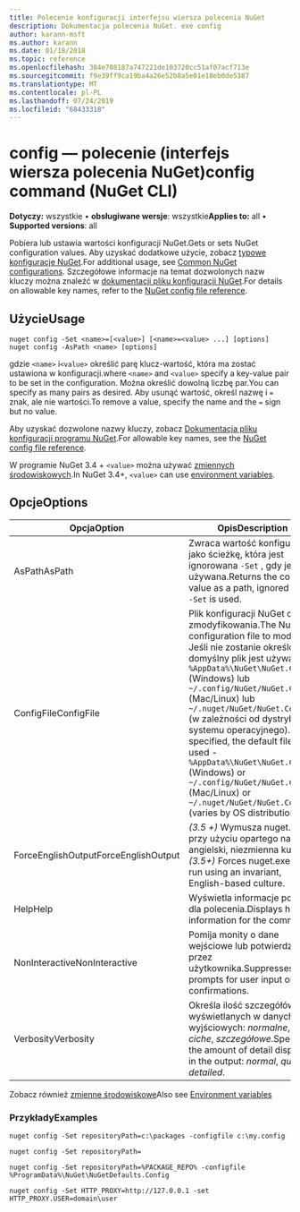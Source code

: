 ```yaml
---
title: Polecenie konfiguracji interfejsu wiersza polecenia NuGet
description: Dokumentacja polecenia NuGet. exe config
author: karann-msft
ms.author: karann
ms.date: 01/18/2018
ms.topic: reference
ms.openlocfilehash: 384e708187a747221de103720cc51af07acf713e
ms.sourcegitcommit: f9e39ff9ca19ba4a26e52b8a5e01e18eb0de5387
ms.translationtype: MT
ms.contentlocale: pl-PL
ms.lasthandoff: 07/24/2019
ms.locfileid: "68433318"
---
```

# <a name="config-command-nuget-cli"></a><span data-ttu-id="92781-103">config — polecenie (interfejs wiersza polecenia NuGet)</span><span class="sxs-lookup"><span data-stu-id="92781-103">config command (NuGet CLI)</span></span>

<span data-ttu-id="92781-104">**Dotyczy:** wszystkie &bullet; **obsługiwane wersje**: wszystkie</span><span class="sxs-lookup"><span data-stu-id="92781-104">**Applies to:** all &bullet; **Supported versions**: all</span></span>

<span data-ttu-id="92781-105">Pobiera lub ustawia wartości konfiguracji NuGet.</span><span class="sxs-lookup"><span data-stu-id="92781-105">Gets or sets NuGet configuration values.</span></span> <span data-ttu-id="92781-106">Aby uzyskać dodatkowe użycie, zobacz [typowe konfiguracje NuGet](../../consume-packages/configuring-nuget-behavior.md).</span><span class="sxs-lookup"><span data-stu-id="92781-106">For additional usage, see [Common NuGet configurations](../../consume-packages/configuring-nuget-behavior.md).</span></span> <span data-ttu-id="92781-107">Szczegółowe informacje na temat dozwolonych nazw kluczy można znaleźć w [dokumentacji pliku konfiguracji NuGet](../nuget-config-file.md).</span><span class="sxs-lookup"><span data-stu-id="92781-107">For details on allowable key names, refer to the [NuGet config file reference](../nuget-config-file.md).</span></span>

## <a name="usage"></a><span data-ttu-id="92781-108">Użycie</span><span class="sxs-lookup"><span data-stu-id="92781-108">Usage</span></span>

```cli
nuget config -Set <name>=[<value>] [<name>=<value> ...] [options]
nuget config -AsPath <name> [options]
```

<span data-ttu-id="92781-109">gdzie `<name>` i`<value>` określić parę klucz-wartość, która ma zostać ustawiona w konfiguracji.</span><span class="sxs-lookup"><span data-stu-id="92781-109">where `<name>` and `<value>` specify a key-value pair to be set in the configuration.</span></span> <span data-ttu-id="92781-110">Można określić dowolną liczbę par.</span><span class="sxs-lookup"><span data-stu-id="92781-110">You can specify as many pairs as desired.</span></span> <span data-ttu-id="92781-111">Aby usunąć wartość, określ nazwę i `=` znak, ale nie wartości.</span><span class="sxs-lookup"><span data-stu-id="92781-111">To remove a value, specify the name and the `=` sign but no value.</span></span>

<span data-ttu-id="92781-112">Aby uzyskać dozwolone nazwy kluczy, zobacz [Dokumentacja pliku konfiguracji programu NuGet](../nuget-config-file.md).</span><span class="sxs-lookup"><span data-stu-id="92781-112">For allowable key names, see the [NuGet config file reference](../nuget-config-file.md).</span></span>

<span data-ttu-id="92781-113">W programie NuGet 3.4 + `<value>` można używać [zmiennych środowiskowych](cli-ref-environment-variables.md).</span><span class="sxs-lookup"><span data-stu-id="92781-113">In NuGet 3.4+, `<value>` can use [environment variables](cli-ref-environment-variables.md).</span></span>

## <a name="options"></a><span data-ttu-id="92781-114">Opcje</span><span class="sxs-lookup"><span data-stu-id="92781-114">Options</span></span>

| <span data-ttu-id="92781-115">Opcja</span><span class="sxs-lookup"><span data-stu-id="92781-115">Option</span></span> | <span data-ttu-id="92781-116">Opis</span><span class="sxs-lookup"><span data-stu-id="92781-116">Description</span></span> |
| --- | --- |
| <span data-ttu-id="92781-117">AsPath</span><span class="sxs-lookup"><span data-stu-id="92781-117">AsPath</span></span> | <span data-ttu-id="92781-118">Zwraca wartość konfiguracji jako ścieżkę, która jest ignorowana `-Set` , gdy jest używana.</span><span class="sxs-lookup"><span data-stu-id="92781-118">Returns the config value as a path, ignored when `-Set` is used.</span></span> |
| <span data-ttu-id="92781-119">ConfigFile</span><span class="sxs-lookup"><span data-stu-id="92781-119">ConfigFile</span></span> | <span data-ttu-id="92781-120">Plik konfiguracji NuGet do zmodyfikowania.</span><span class="sxs-lookup"><span data-stu-id="92781-120">The NuGet configuration file to modify.</span></span> <span data-ttu-id="92781-121">Jeśli nie zostanie określony, domyślny plik jest używany —`%AppData%\NuGet\NuGet.Config` (Windows) lub `~/.config/NuGet/NuGet.Config` (Mac/Linux) lub `~/.nuget/NuGet/NuGet.Config` (w zależności od dystrybucji systemu operacyjnego).</span><span class="sxs-lookup"><span data-stu-id="92781-121">If not specified, the default file is used -`%AppData%\NuGet\NuGet.Config` (Windows) or `~/.config/NuGet/NuGet.Config`  (Mac/Linux) or `~/.nuget/NuGet/NuGet.Config` (varies by OS distribution).</span></span>|
| <span data-ttu-id="92781-122">ForceEnglishOutput</span><span class="sxs-lookup"><span data-stu-id="92781-122">ForceEnglishOutput</span></span> | <span data-ttu-id="92781-123">*(3.5 +)* Wymusza nuget.exe przy użyciu opartego na język angielski, niezmienna kultura.</span><span class="sxs-lookup"><span data-stu-id="92781-123">*(3.5+)* Forces nuget.exe to run using an invariant, English-based culture.</span></span> |
| <span data-ttu-id="92781-124">Help</span><span class="sxs-lookup"><span data-stu-id="92781-124">Help</span></span> | <span data-ttu-id="92781-125">Wyświetla informacje pomocy dla polecenia.</span><span class="sxs-lookup"><span data-stu-id="92781-125">Displays help information for the command.</span></span> |
| <span data-ttu-id="92781-126">NonInteractive</span><span class="sxs-lookup"><span data-stu-id="92781-126">NonInteractive</span></span> | <span data-ttu-id="92781-127">Pomija monity o dane wejściowe lub potwierdzone przez użytkownika.</span><span class="sxs-lookup"><span data-stu-id="92781-127">Suppresses prompts for user input or confirmations.</span></span> |
| <span data-ttu-id="92781-128">Verbosity</span><span class="sxs-lookup"><span data-stu-id="92781-128">Verbosity</span></span> | <span data-ttu-id="92781-129">Określa ilość szczegółów wyświetlanych w danych wyjściowych: *normalne*, *ciche*, *szczegółowe*.</span><span class="sxs-lookup"><span data-stu-id="92781-129">Specifies the amount of detail displayed in the output: *normal*, *quiet*, *detailed*.</span></span> |

<span data-ttu-id="92781-130">Zobacz również [zmienne środowiskowe](cli-ref-environment-variables.md)</span><span class="sxs-lookup"><span data-stu-id="92781-130">Also see [Environment variables](cli-ref-environment-variables.md)</span></span>

### <a name="examples"></a><span data-ttu-id="92781-131">Przykłady</span><span class="sxs-lookup"><span data-stu-id="92781-131">Examples</span></span>

```cli
nuget config -Set repositoryPath=c:\packages -configfile c:\my.config

nuget config -Set repositoryPath=

nuget config -Set repositoryPath=%PACKAGE_REPO% -configfile %ProgramData%\NuGet\NuGetDefaults.Config

nuget config -Set HTTP_PROXY=http://127.0.0.1 -set HTTP_PROXY.USER=domain\user
```
